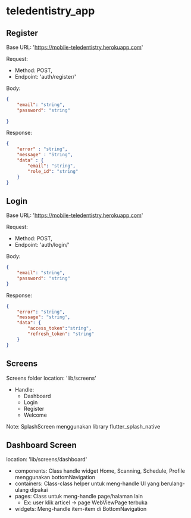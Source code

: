 # teledentistry_app

## Register

Base URL: 'https://mobile-teledentistry.herokuapp.com'

Request:
- Method: POST,
- Endpoint: 'auth/register/'

Body:

```json
{
    "email": "string",
    "password": "string"
    
}
```

Response:

```json
{
    "error" : "string",
    "message" : "String",
    "data" : {
        "email": "string",
        "role_id": "string"
    }
}
```

## Login

Base URL: 'https://mobile-teledentistry.herokuapp.com'

Request:
- Method: POST,
- Endpoint: 'auth/login/'

Body:

```json
{
    "email": "string",
    "password": "string"
}
```

Response:

```json
{
    "error": "string", 
    "message": "string",
    "data": {
        "access_token":"string",
        "refresh_token": "string"
    }
}
```

## Screens

Screens folder location: 'lib/screens'

- Handle: 
    - Dashboard
    - Login
    - Register
    - Welcome

Note: SplashScreen menggunakan library flutter_splash_native

## Dashboard Screen

location: 'lib/screens/dashboard'

- components: Class handle widget Home, Scanning, Schedule, Profile menggunakan bottomNavigation
- containers: Class-class helper untuk meng-handle UI yang berulang-ulang dipakai
- pages: Class untuk meng-handle page/halaman lain
    - Ex: user klik articel -> page WebViewPage terbuka
- widgets: Meng-handle item-item di BottomNavigation
